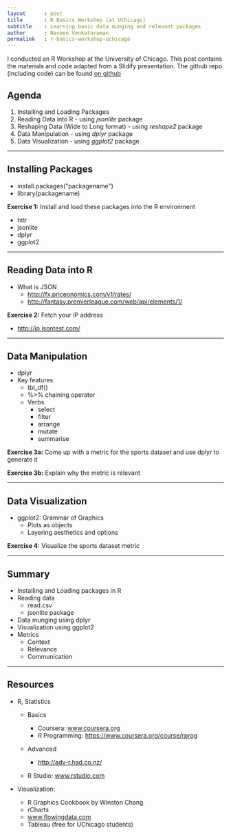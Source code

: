 ```yaml
---
layout      : post
title       : R Basics Workshop (at UChicago)
subtitle    : Learning basic data munging and relevant packages
author      : Naveen Venkataraman
permalink   : r-basics-workshop-uchicago
---
```


I conducted an R Workshop at the University of Chicago. This post contains the materials and code adapted from a Slidify presentation. The github repo (including code) can be found [on github](https://github.com/nvenkataraman1/RBasics)


## Agenda

1. Installing and Loading Packages
2. Reading Data into R - using *jsonlite* package
3. Reshaping Data (Wide to Long format) - using *reshape2* package
4. Data Manipulation - using *dplyr* package
5. Data Visualization - using *ggplot2* package

---

## Installing Packages

* install.packages("packagename")
* library(packagename)

**Exercise 1:** Install and load these packages into the R environment
+ httr
+ jsonlite
+ dplyr
+ ggplot2

---

## Reading Data into R

* What is JSON 
    + http://fx.priceonomics.com/v1/rates/
    + http://fantasy.premierleague.com/web/api/elements/1/
    
**Exercise 2:** Fetch your IP address
+ http://ip.jsontest.com/

---

## Data Manipulation

* dplyr
* Key features
    + tbl_df()
    + %>% chaining operator
    + Verbs
        + select
        + filter
        + arrange
        + mutate
        + summarise
        
**Exercise 3a:** Come up with a metric for the sports dataset and use dplyr to generate it

**Exercise 3b:** Explain why the metric is relevant

---

## Data Visualization

* ggplot2: Grammar of Graphics
    + Plots as objects
    + Layering aesthetics and options

 **Exercise 4:** Visualize the sports dataset metric

---

## Summary

* Installing and Loading packages in R
* Reading data
    + read.csv
    + jsonlite package
* Data munging using dplyr
* Visualization using ggplot2
* Metrics
    + Context
    + Relevance
    + Communication

---

## Resources

* R, Statistics
    + Basics
        + Coursera: www.coursera.org
        + R Programming: https://www.coursera.org/course/rprog
    + Advanced
        + http://adv-r.had.co.nz/
    
    + R Studio: www.rstudio.com
    
* Visualization: 
    + R Graphics Cookbook by Winston Chang
    + rCharts
    + www.flowingdata.com
    + Tableau (free for UChicago students)
